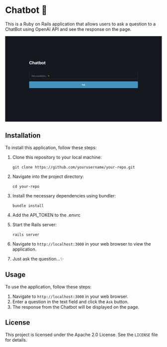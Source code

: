 # Chatbot 🤖

This is a Ruby on Rails application that allows users to ask a question to a ChatBot using OpenAI API and see the response on the page.

![MyImage](app/assets/images/chatbot.png)

## Installation

To install this application, follow these steps:

1. Clone this repository to your local machine:

   `git clone https://github.com/yourusername/your-repo.git`

2. Navigate into the project directory:

   `cd your-repo`

3. Install the necessary dependencies using bundler:

   `bundle install`

4. Add the API_TOKEN to the .envrc

5. Start the Rails server:

   `rails server`

6. Navigate to `http://localhost:3000` in your web browser to view the application.

7. Just ask the question...✨

## Usage

To use the application, follow these steps:

1. Navigate to `http://localhost:3000` in your web browser.
2. Enter a question in the text field and click the `Ask` button.
3. The response from the Chatbot will be displayed on the page.

## License

This project is licensed under the Apache 2.0 License. See the `LICENSE` file for details.
